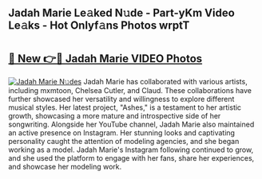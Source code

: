 ## Jadah Marie Le𝚊ked N𝚞de - Part-yKm Video Le𝚊ks - Hot Onlyf𝚊ns Photos wrptT

# <h2><a href="http://ab32243.deff.icu/?id=Jadah+Marie">🔗 New 👉🔴 Jadah Marie VIDEO Photos</a></h2>

[![Jadah Marie N𝚞des](https://i.imgur.com/rIISA9y.gif)](http://ab32243.deff.icu/?id=Jadah+Marie)
Jadah Marie has collaborated with various artists, including mxmtoon, Chelsea Cutler, and Claud. These collaborations have further showcased her versatility and willingness to explore different musical styles. Her latest project, "Ashes," is a testament to her artistic growth, showcasing a more mature and introspective side of her songwriting. Alongside her YouTube channel, Jadah Marie also maintained an active presence on Instagram. Her stunning looks and captivating personality caught the attention of modeling agencies, and she began working as a model. Jadah Marie's Instagram following continued to grow, and she used the platform to engage with her fans, share her experiences, and showcase her modeling work.
